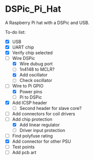 # DSPic_Pi_Hat
A Raspberry Pi hat with a DSPic and USB.

To-do list:
- [x] USB
- [x] UART chip
- [x] Verify chip selected 
- [ ] Wire DSPic 
    - [x] Wire dubug port
    - [ ] 1n4148 to MCLR?
    - [x] Add oscillator
    - [ ] Check oscillator
- [ ] Wire to Pi GPIO
    - [x] Power pins
    - [ ] Pi to DSPic
- [x] Add ICSP header
    - [ ] Second header for slave core?
- [ ] Add connectors for coil drivers
- [ ] Add chip protection
    - [x] Add linear regulator
    - [ ] Driver input protection
- [ ] Find polyfuse rating
- [x] Add connector for other PSU
- [ ] Test points
- [ ] Add pcb art
